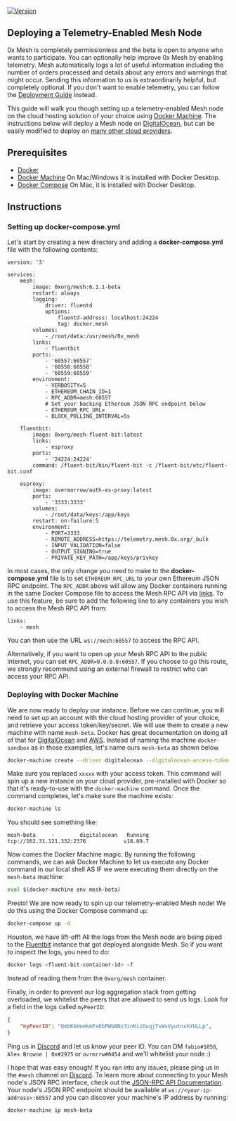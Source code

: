 [![Version](https://img.shields.io/badge/version-6.1.1--beta-orange.svg)](https://github.com/0xProject/0x-mesh/releases)

## Deploying a Telemetry-Enabled Mesh Node

0x Mesh is completely permissionless and the beta is open to anyone who wants to
participate. You can optionally help improve 0x Mesh by enabling telemetry. Mesh
automatically logs a lot of useful information including the number of orders
processed and details about any errors and warnings that might occur. Sending
this information to us is extraordinarily helpful, but completely optional. If
you don't want to enable telemetry, you can follow the
[Deployment Guide](deployment.md) instead.

This guide will walk you though setting up a telemetry-enabled Mesh node on the
cloud hosting solution of your choice using
[Docker Machine](https://docs.docker.com/machine/). The instructions below will
deploy a Mesh node on [DigitalOcean](https://www.digitalocean.com/), but can be
easily modified to deploy on
[many other cloud providers](https://docs.docker.com/machine/drivers/).

## Prerequisites

-   [Docker](https://www.docker.com/get-started)
-   [Docker Machine](https://docs.docker.com/machine/install-machine/) On Mac/Windows it is installed with Docker Desktop.
-   [Docker Compose](https://docs.docker.com/compose/install/) On Mac, it is installed with Docker Desktop.

## Instructions

### Setting up docker-compose.yml

Let's start by creating a new directory and adding a __docker-compose.yml__ file
with the following contents:

```
version: '3'

services:
    mesh:
        image: 0xorg/mesh:6.1.1-beta
        restart: always
        logging:
            driver: fluentd
            options:
                fluentd-address: localhost:24224
                tag: docker.mesh
        volumes:
            - /root/data:/usr/mesh/0x_mesh
        links:
            - fluentbit
        ports:
            - '60557:60557'
            - '60558:60558'
            - '60559:60559'
        environment:
            - VERBOSITY=5
            - ETHEREUM_CHAIN_ID=1
            - RPC_ADDR=mesh:60557
            # Set your backing Ethereum JSON RPC endpoint below
            - ETHEREUM_RPC_URL=
            - BLOCK_POLLING_INTERVAL=5s

    fluentbit:
        image: 0xorg/mesh-fluent-bit:latest
        links:
            - esproxy
        ports:
            - '24224:24224'
        command: /fluent-bit/bin/fluent-bit -c /fluent-bit/etc/fluent-bit.conf

    esproxy:
        image: overmorrow/auth-es-proxy:latest
        ports:
            - '3333:3333'
        volumes:
            - /root/data/keys:/app/keys
        restart: on-failure:5
        environment:
            - PORT=3333
            - REMOTE_ADDRESS=https://telemetry.mesh.0x.org/_bulk
            - INPUT_VALIDATION=false
            - OUTPUT_SIGNING=true
            - PRIVATE_KEY_PATH=/app/keys/privkey
```

In most cases, the only change you need to make to the __docker-compose.yml__
file is to set `ETHEREUM_RPC_URL` to your own Ethereum JSON RPC endpoint. The 
`RPC_ADDR` above will allow any Docker containers running in the same Docker 
Compose file to access the Mesh RPC API via 
[links](https://docs.docker.com/compose/networking/#links). To use this feature, 
be sure to add the following line to any containers you wish to access the Mesh 
RPC API from:

```
links:
    - mesh
```

You can then use the URL `ws://mesh:60557` to access the RPC API.

Alternatively, if you want to open up your Mesh RPC API to the public internet, 
you can set `RPC_ADDR=0.0.0.0:60557`. If you choose to go this route, we strongly 
recommend using an external firewall to restrict who can access your RPC API.


### Deploying with Docker Machine

We are now ready to deploy our instance. Before we can continue, you will need
to set up an account with the cloud hosting provider of your choice, and
retrieve your access token/key/secret. We will use them to create a new machine
with name `mesh-beta`. Docker has great documentation on doing all of that for
[DigitalOcean](https://docs.docker.com/machine/examples/ocean/) and
[AWS](https://docs.docker.com/machine/examples/aws/). Instead of naming the
machine `docker-sandbox` as in those examples, let's name ours `mesh-beta` as
shown below.

```bash
docker-machine create --driver digitalocean --digitalocean-access-token xxxxx mesh-beta
```

Make sure you replaced `xxxxx` with your access token. This command will spin up
a new instance on your cloud provider, pre-installed with Docker so that it's
ready-to-use with the `docker-machine` command. Once the command completes,
let's make sure the machine exists:

```bash
docker-machine ls
```

You should see something like:

```
mesh-beta     -        digitalocean   Running   tcp://162.31.121.332:2376            v18.09.7
```

Now comes the Docker Machine magic. By running the following commands, we can
ask Docker Machine to let us execute any Docker command in our local shell AS IF
we were executing them directly on the `mesh-beta` machine:

```bash
eval $(docker-machine env mesh-beta)
```

Presto! We are now ready to spin up our telemetry-enabled Mesh node! We do this
using the Docker Compose command `up`:

```bash
docker-compose up -d
```

Houston, we have lift-off! All the logs from the Mesh node are being piped to
the [Fluentbit](https://fluentbit.io/) instance that got deployed alongside
Mesh. So if you want to inspect the logs, you need to do:

```bash
docker logs <fluent-bit-container-id> -f
```

Instead of reading them from the `0xorg/mesh` container.

Finally, in order to prevent our log aggregation stack from getting overloaded,
we whitelist the peers that are allowed to send us logs. Look for a field in the
logs called `myPeerID`:

```json
{
    "myPeerID": "QmbKkHnmkmFxKbPWbBNz3inKizDuqjTsWsVyutnshYULLp",
}
```

Ping us in [Discord](https://discord.gg/HF7fHwk) and let us know your peer ID.
You can DM `fabio#1058`, `Alex Browne | 0x#2975` or `ovrmrrw#0454` and we'll
whitelist your node :)

I hope that was easy enough! If you ran into any issues, please ping us in the
`#mesh` channel on [Discord](https://discord.gg/HF7fHwk). To learn more about
connecting to your Mesh node's JSON RPC interface, check out the
[JSON-RPC API Documentation](rpc_api.md). Your node's JSON RPC endpoint
should be available at `ws://<your-ip-address>:60557` and you can discover your
machine's IP address by running:

```
docker-machine ip mesh-beta
```
